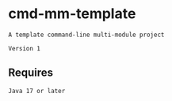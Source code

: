 # cmd-mm-template

    A template command-line multi-module project
    
    Version 1

## Requires

    Java 17 or later

